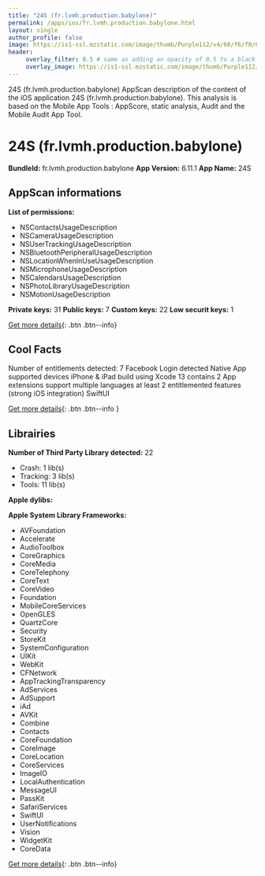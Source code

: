 ```yaml
---
title: "24S (fr.lvmh.production.babylone)"
permalink: /apps/ios/fr.lvmh.production.babylone.html
layout: single
author_profile: false
image: https://is1-ssl.mzstatic.com/image/thumb/Purple112/v4/60/f6/f0/60f6f0b7-6846-cc60-b7e1-9b758aeec675/app_icon-1x_U007emarketing-0-8-0-85-220.jpeg/512x512bb.jpg
header: 
     overlay_filter: 0.5 # same as adding an opacity of 0.5 to a black background
     overlay_image: https://is1-ssl.mzstatic.com/image/thumb/Purple112/v4/60/f6/f0/60f6f0b7-6846-cc60-b7e1-9b758aeec675/app_icon-1x_U007emarketing-0-8-0-85-220.jpeg/512x512bb.jpg
---
```

24S (fr.lvmh.production.babylone) AppScan description of the content of the iOS application 24S (fr.lvmh.production.babylone). This analysis is based on the Mobile App Tools : AppScore, static analysis, Audit and the Mobile Audit App Tool.

# 24S (fr.lvmh.production.babylone)

**BundleId:** fr.lvmh.production.babylone
**App Version:** 6.11.1
**App Name:** 24S


## AppScan informations 

**List of permissions:** 
- NSContactsUsageDescription
- NSCameraUsageDescription
- NSUserTrackingUsageDescription
- NSBluetoothPeripheralUsageDescription
- NSLocationWhenInUseUsageDescription
- NSMicrophoneUsageDescription
- NSCalendarsUsageDescription
- NSPhotoLibraryUsageDescription
- NSMotionUsageDescription
  
  
**Private keys:** 31
**Public keys:** 7
**Custom keys:** 22
**Low securit keys:** 1
  
[Get more details](/pricing.html){: .btn .btn--info}

## Cool Facts

Number of entitlements detected: 7
Facebook Login detected
Native App
supported devices iPhone & iPad
build using Xcode 13
contains 2 App extensions
support multiple languages
at least 2 entitlemented features (strong iOS integration)
SwiftUI
  
[Get more details](/pricing.html){: .btn .btn--info }

## Librairies 
**Number of Third Party Library detected:** 22
- Crash: 1 lib(s)
- Tracking: 3 lib(s)
- Tools: 11 lib(s)


**Apple dylibs:**


**Apple System Library Frameworks:**
- AVFoundation
- Accelerate
- AudioToolbox
- CoreGraphics
- CoreMedia
- CoreTelephony
- CoreText
- CoreVideo
- Foundation
- MobileCoreServices
- OpenGLES
- QuartzCore
- Security
- StoreKit
- SystemConfiguration
- UIKit
- WebKit
- CFNetwork
- AppTrackingTransparency
- AdServices
- AdSupport
- iAd
- AVKit
- Combine
- Contacts
- CoreFoundation
- CoreImage
- CoreLocation
- CoreServices
- ImageIO
- LocalAuthentication
- MessageUI
- PassKit
- SafariServices
- SwiftUI
- UserNotifications
- Vision
- WidgetKit
- CoreData


  
[Get more details](/pricing.html){: .btn .btn--info}

